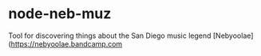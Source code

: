 # node-neb-muz
Tool for discovering things about the San Diego music legend [Nebyoolae](https://nebyoolae.bandcamp.com

